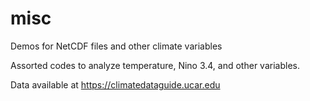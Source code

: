 # misc
Demos for NetCDF files and other climate variables

Assorted codes to analyze temperature, Nino 3.4, and other variables.

Data available at https://climatedataguide.ucar.edu
